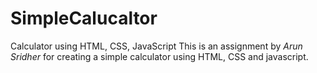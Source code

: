 # SimpleCalucaltor
Calculator using HTML, CSS, JavaScript
This is an assignment by *Arun Sridher* for creating a simple calculator using HTML, CSS and javascript. 